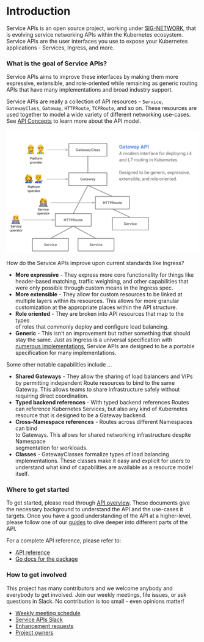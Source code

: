 # Introduction

Service APIs is an open source project, working under
[SIG-NETWORK][sig-network], that is evolving service networking APIs within
the Kubernetes ecosystem. Service APIs are the user interfaces you use to expose
your Kubernetes applications - Services, Ingress, and more. 

### What is the goal of Service APIs?

Service APIs aims to improve these interfaces by making them
more expressive, extensible, and role-oriented while remaining as
generic routing APIs that have many implementations and broad industry support. 

Service APIs are really a collection of API resources - `Service`,
`GatewayClass`, `Gateway`, `HTTPRoute`, `TCPRoute`, and so on. These resources
are used together to model a wide variety of different networking use-cases. See
[API Concepts](concepts.md) to learn more about the API model.

![Service API Model](./images/api-model.png)


How do the Service APIs improve upon current standards like Ingress?

- **More expressive** - They express more core functionality for things like
header-based matching, traffic weighting, and other capabilities that were only
possible through custom means in the Ingress spec.    
- **More extensible** - They allow for custom resources to be linked at multiple
layers within its resources. This allows for more granular customization at the 
appropriate places within the API structure.    
- **Role oriented** - They are broken into API resources that map to the types  
of roles that commonly deploy and configure load balancing.    
- **Generic** - This isn't an improvement but rather something
that should stay the same. Just as Ingress is a universal specification with
[numerous implementations](https://kubernetes.io/docs/concepts/services-networking/ingress-controllers/),
Service APIs are designed to be a portable specification for many
implementations.

Some other notable capabilities include …

- **Shared Gateways** - They allow the sharing of load balancers and VIPs by
permitting independent Route resources to bind to the same Gateway. This allows
teams to share infrastructure safely without requiring direct coordination.  
- **Typed backend references** - With typed backend references Routes can
reference Kubernetes Services, but also any kind of Kubernetes resource that is
designed to be a Gateway backend.  
- **Cross-Namespace references** - Routes across different Namespaces can bind  
to Gateways. This allows for shared networking infrastructure despite Namespace  
segmentation for workloads.  
- **Classes** - GatewayClasses formalize types of load balancing implementations. 
These classes make it easy and explicit for users to understand what kind of
capabilities are available as a resource model itself.

[sig-network]: https://github.com/kubernetes/community/tree/master/sig-network

### Where to get started

To get started, please read through [API overview](api-overview.md). These
documents give the necessary background to understand the API and the use-cases
it targets. Once you have a good understanding of the API at a higher-level,
please follow one of our [guides](guides.md) to dive deeper into different parts
of the API.

For a complete API reference, please refer to:

- [API reference](spec.md) 
- [Go docs for the package](https://pkg.go.dev/sigs.k8s.io/service-apis/apis/v1alpha1)

### How to get involved

This project has many contributors and we welcome anybody and everybody to get
involved. Join our weekly meetings, file issues, or ask questions in Slack. No
contribution is too small - even opinions matter! 

- [Weekly meeting schedule](community.md#meetings) 
- [Service APIs Slack](https://kubernetes.slack.com/messages/sig-network-service-apis) 
- [Enhancement requests](enhancement-requests.md)  
- [Project owners](https://raw.githubusercontent.com/kubernetes-sigs/service-apis/master/OWNERS)



